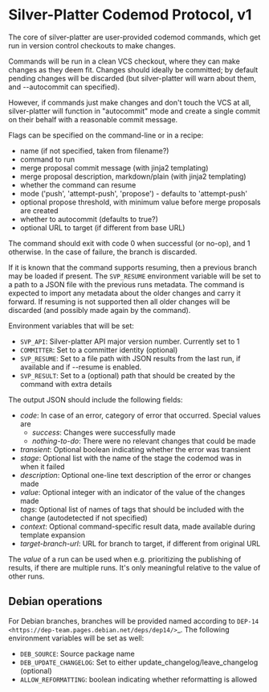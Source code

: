 # Silver-Platter Codemod Protocol, v1

The core of silver-platter are user-provided codemod commands, which get run in
version control checkouts to make changes.

Commands will be run in a clean VCS checkout, where they can make changes as
they deem fit. Changes should ideally be committed; by default pending changes
will be discarded (but silver-platter will warn about them, and --autocommit
can specified).

However, if commands just make changes and don't touch the VCS at all,
silver-platter will function in "autocommit" mode and create a single commit on
their behalf with a reasonable commit message.

Flags can be specified on the command-line or in a recipe:

* name (if not specified, taken from filename?)
* command to run
* merge proposal commit message (with jinja2 templating)
* merge proposal description, markdown/plain (with jinja2 templating)
* whether the command can resume
* mode ('push', 'attempt-push', 'propose') - defaults to 'attempt-push'
* optional propose threshold, with minimum value before merge proposals are created
* whether to autocommit (defaults to true?)
* optional URL to target (if different from base URL)

The command should exit with code 0 when successful (or no-op), and 1 otherwise. In
the case of failure, the branch is discarded.

If it is known that the command supports resuming, then a previous branch
may be loaded if present. The `SVP_RESUME` environment variable
will be set to a path to a JSON file with the previous runs metadata.
The command is expected to import any metadata about the older changes
and carry it forward.
If resuming is not supported then all older changes will be discarded
(and possibly made again by the command).

Environment variables that will be set:

* `SVP_API`: Silver-platter API major version number. Currently set to 1
* `COMMITTER`: Set to a committer identity (optional)
* `SVP_RESUME`: Set to a file path with JSON results from the last run, if available and if --resume is enabled.
* `SVP_RESULT`: Set to a (optional) path that should be created by the command with extra details

The output JSON should include the following fields:

* *code*: In case of an error, category of error that occurred. Special values are
  + *success*: Changes were successfully made
  + *nothing-to-do*: There were no relevant changes that could be made
* *transient*: Optional boolean indicating whether the error was transient
* *stage*: Optional list with the name of the stage the codemod was in when it failed
* *description*: Optional one-line text description of the error or changes made
* *value*: Optional integer with an indicator of the value of the changes made
* *tags*: Optional list of names of tags that should be included with the change (autodetected if not specified)
* *context*: Optional command-specific result data, made available during template expansion
* *target-branch-url*: URL for branch to target, if different from original URL

The *value* of a run can be used when e.g. prioritizing the publishing of results,
if there are multiple runs. It's only meaningful relative to the value of other
runs.

Debian operations
-----------------

For Debian branches, branches will be provided named according to
`DEP-14 <https://dep-team.pages.debian.net/deps/dep14/>`_.
The following environment variables will be set as well:

* `DEB_SOURCE`: Source package name
* `DEB_UPDATE_CHANGELOG`: Set to either update_changelog/leave_changelog (optional)
* `ALLOW_REFORMATTING`: boolean indicating whether reformatting is allowed
